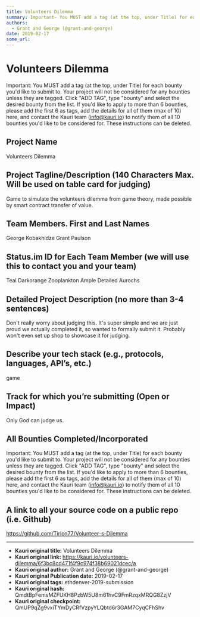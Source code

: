 ```yaml
---
title: Volunteers Dilemma
summary: Important- You MUST add a tag (at the top, under Title) for each bounty youd like to submit to. Your project will not be considered for any bounties unless they are tagged. Click ADD TAG, type bounty and select the desired bounty from the list. If youd like to apply to more than 6 bounties, please add the first 6 as tags, add the details for all of them (max of 10) here, and contact the Kauri team (info@kauri.io) to notify them of all 10 bounties youd like to be considered for. These instruction
authors:
  - Grant and George (@grant-and-george)
date: 2019-02-17
some_url: 
---
```


# Volunteers Dilemma



Important: You MUST add a tag (at the top, under Title) for each bounty you'd like to submit to. Your project will not be considered for any bounties unless they are tagged. Click "ADD TAG", type  "bounty" and select the desired bounty from the list. If you'd like to apply to more than 6 bounties, please add the first 6 as tags, add the details for all of them (max of 10) here, and contact the Kauri team (info@kauri.io) to notify them of all 10 bounties you'd like to be considered for. These instructions can be deleted.

## Project Name
Volunteers Dilemma

## Project Tagline/Description (140 Characters Max. Will be used on table card for judging)
Game to simulate the volunteers dilemma from game theory, made possible by smart contract transfer of value.

## Team Members. First and Last Names
George Kobakhidze
Grant Paulson

## Status.im ID for Each Team Member (we will use this to contact you and your team)
Teal Darkorange Zooplankton
Ample Detailed Aurochs

## Detailed Project Description (no more than 3-4 sentences)

Don't really worry about judging this.  It's super simple and we are just proud we actually completed it, so wanted to formally submit it.  Probably won't even set up shop to showcase it for judging. 


## Describe your tech stack (e.g., protocols, languages, API’s, etc.)
game

## Track for which you’re submitting (Open or Impact)

Only God can judge us.

## All Bounties Completed/Incorporated

Important: You MUST add a tag (at the top, under Title) for each bounty you'd like to submit to. Your project will not be considered for any bounties unless they are tagged. Click "ADD TAG", type  "bounty" and select the desired bounty from the list. If you'd like to apply to more than 6 bounties, please add the first 6 as tags, add the details for all of them (max of 10) here, and contact the Kauri team (info@kauri.io) to notify them of all 10 bounties you'd like to be considered for. These instructions can be deleted.

## A link to all your source code on a public repo (i.e. Github)
https://github.com/Tirion77/Volunteer-s-Dilemma







---

- **Kauri original title:** Volunteers Dilemma
- **Kauri original link:** https://kauri.io/volunteers-dilemma/6f3bc8cd471f4f9c974f38b69021dcec/a
- **Kauri original author:** Grant and George (@grant-and-george)
- **Kauri original Publication date:** 2019-02-17
- **Kauri original tags:** ethdenver-2019-submission
- **Kauri original hash:** QmdtBpFemsMZFUKH8PzbW5U8m61hvC9FmRzqxMRQG8ZzjV
- **Kauri original checkpoint:** QmUP9qZg9vxiTYmDyCRfVzpyYLQbtd6r3GAM7CyqCFhShv



